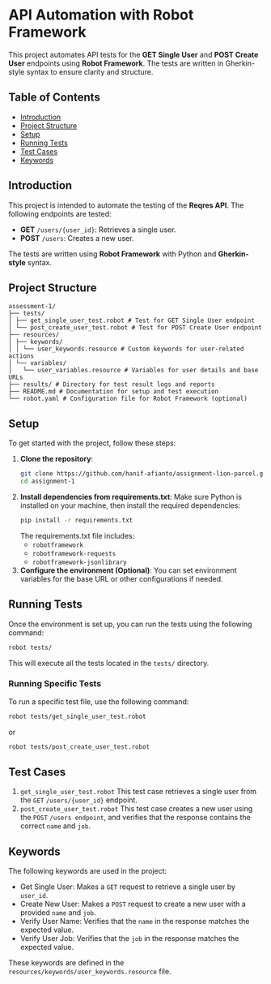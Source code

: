 # API Automation with Robot Framework

This project automates API tests for the **GET Single User** and **POST Create User** endpoints using **Robot Framework**. The tests are written in Gherkin-style syntax to ensure clarity and structure.

## Table of Contents
- [Introduction](#introduction)
- [Project Structure](#project-structure)
- [Setup](#setup)
- [Running Tests](#running-tests)
- [Test Cases](#test-cases)
- [Keywords](#keywords)

## Introduction
This project is intended to automate the testing of the **Reqres API**. The following endpoints are tested:
- **GET** `/users/{user_id}`: Retrieves a single user.
- **POST** `/users`: Creates a new user.

The tests are written using **Robot Framework** with Python and **Gherkin-style** syntax.

## Project Structure
```
assessment-1/ 
├── tests/ 
│ ├── get_single_user_test.robot # Test for GET Single User endpoint 
│ └── post_create_user_test.robot # Test for POST Create User endpoint 
├── resources/ 
│ ├── keywords/ 
│ │ └── user_keywords.resource # Custom keywords for user-related actions 
│ └── variables/ 
│   └── user_variables.resource # Variables for user details and base URLs 
├── results/ # Directory for test result logs and reports 
├── README.md # Documentation for setup and test execution 
└── robot.yaml # Configuration file for Robot Framework (optional)
```

## Setup

To get started with the project, follow these steps:

1. **Clone the repository**:
   ```bash
   git clone https://github.com/hanif-afianto/assignment-lion-parcel.git
   cd assignment-1
   ```
2. **Install dependencies from requirements.txt**: Make sure Python is installed on your machine, then install the required dependencies:
    ```bash
    pip install -r requirements.txt

    ```
    The requirements.txt file includes:
    - `robotframework`
    - `robotframework-requests`
    - `robotframework-jsonlibrary`
3. **Configure the environment (Optional)**: You can set environment variables for the base URL or other configurations if needed.

## Running Tests

Once the environment is set up, you can run the tests using the following command:
```bash
robot tests/
```
This will execute all the tests located in the `tests/` directory.

### Running Specific Tests

To run a specific test file, use the following command:
```bash
robot tests/get_single_user_test.robot
```
or
```bash
robot tests/post_create_user_test.robot
```

## Test Cases

1. `get_single_user_test.robot`
    This test case retrieves a single user from the `GET` `/users/{user_id}` endpoint.
2. `post_create_user_test.robot`
    This test case creates a new user using the `POST` `/users endpoint`, and verifies that the response contains the correct `name` and `job`.

## Keywords
The following keywords are used in the project:

- Get Single User: Makes a `GET` request to retrieve a single user by `user_id`.
- Create New User: Makes a `POST` request to create a new user with a provided `name` and `job`.
- Verify User Name: Verifies that the `name` in the response matches the expected value.
- Verify User Job: Verifies that the `job` in the response matches the expected value.

These keywords are defined in the `resources/keywords/user_keywords.resource` file.